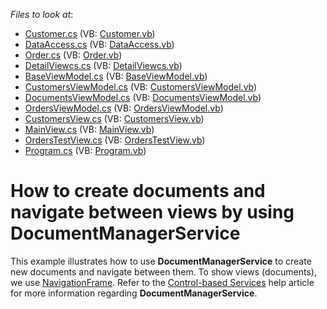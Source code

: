 <!-- default file list -->
*Files to look at*:

* [Customer.cs](./CS/WindowsApplication3/MVVM/Data/Customer.cs) (VB: [Customer.vb](./VB/WindowsApplication3/MVVM/Data/Customer.vb))
* [DataAccess.cs](./CS/WindowsApplication3/MVVM/Data/DataAccess.cs) (VB: [DataAccess.vb](./VB/WindowsApplication3/MVVM/Data/DataAccess.vb))
* [Order.cs](./CS/WindowsApplication3/MVVM/Data/Order.cs) (VB: [Order.vb](./VB/WindowsApplication3/MVVM/Data/Order.vb))
* [DetailViewcs.cs](./CS/WindowsApplication3/MVVM/DetailViewcs.cs) (VB: [DetailViewcs.vb](./VB/WindowsApplication3/MVVM/DetailViewcs.vb))
* [BaseViewModel.cs](./CS/WindowsApplication3/MVVM/ViewModels/BaseViewModel.cs) (VB: [BaseViewModel.vb](./VB/WindowsApplication3/MVVM/ViewModels/BaseViewModel.vb))
* [CustomersViewModel.cs](./CS/WindowsApplication3/MVVM/ViewModels/CustomersViewModel.cs) (VB: [CustomersViewModel.vb](./VB/WindowsApplication3/MVVM/ViewModels/CustomersViewModel.vb))
* [DocumentsViewModel.cs](./CS/WindowsApplication3/MVVM/ViewModels/DocumentsViewModel.cs) (VB: [DocumentsViewModel.vb](./VB/WindowsApplication3/MVVM/ViewModels/DocumentsViewModel.vb))
* [OrdersViewModel.cs](./CS/WindowsApplication3/MVVM/ViewModels/OrdersViewModel.cs) (VB: [OrdersViewModel.vb](./VB/WindowsApplication3/MVVM/ViewModels/OrdersViewModel.vb))
* [CustomersView.cs](./CS/WindowsApplication3/MVVM/Views/CustomersView.cs) (VB: [CustomersView.vb](./VB/WindowsApplication3/MVVM/Views/CustomersView.vb))
* [MainView.cs](./CS/WindowsApplication3/MVVM/Views/MainView.cs) (VB: [MainView.vb](./VB/WindowsApplication3/MVVM/Views/MainView.vb))
* [OrdersTestView.cs](./CS/WindowsApplication3/MVVM/Views/OrdersTestView.cs) (VB: [OrdersTestView.vb](./VB/WindowsApplication3/MVVM/Views/OrdersTestView.vb))
* [Program.cs](./CS/WindowsApplication3/Program.cs) (VB: [Program.vb](./VB/WindowsApplication3/Program.vb))
<!-- default file list end -->
# How to create documents and navigate between views by using DocumentManagerService


<p>This example illustrates how to use <strong>DocumentManagerService</strong> to create new documents and navigate between them. To show views (documents), we use <a href="https://documentation.devexpress.com/WindowsForms/DevExpress.XtraBars.Navigation.NavigationFrame.class">NavigationFrame</a>. Refer to the <a href="https://documentation.devexpress.com/WindowsForms/114024/Build-an-Application/WinForms-MVVM/Design-time-Support/Control-based-Services">Control-based Services</a> help article for more information regarding <strong>DocumentManagerService</strong>. </p>

<br/>


